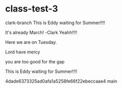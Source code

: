 # class-test-3

clark-branch
This is Eddy waiting for Summer!!!!










It's already March! -Clark Yeahh!!!!


Here we are on Tuesday.

Lord have mercy

you are too good for the gap 

This is Eddy waiting for Summer!!!!

4dade6373325ad0afa1a5258fe66f22ebeccaae4
 main
